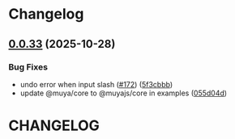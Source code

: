 # Changelog

## [0.0.33](https://github.com/marktext/muya/compare/v0.0.32...v0.0.33) (2025-10-28)


### Bug Fixes

* undo error when input slash ([#172](https://github.com/marktext/muya/issues/172)) ([5f3cbbb](https://github.com/marktext/muya/commit/5f3cbbbcbab79be8d3d7ad9a02035f0e1ae25480))
* update @muya/core to @muyajs/core in examples ([055d04d](https://github.com/marktext/muya/commit/055d04da4f34c9ff8784f00c207b3504d44d06d4))

# CHANGELOG
